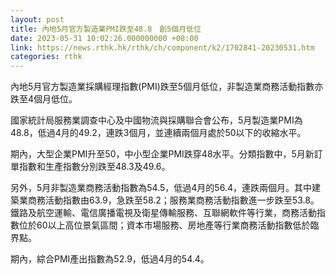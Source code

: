 ```yaml
---
layout: post
title: 內地5月官方製造業PMI跌至48.8　創5個月低位
date: 2023-05-31 10:02:26.000000000 +08:00
link: https://news.rthk.hk/rthk/ch/component/k2/1702841-20230531.htm
categories: rthk
---
```


內地5月官方製造業採購經理指數(PMI)跌至5個月低位，非製造業商務活動指數亦跌至4個月低位。

國家統計局服務業調查中心及中國物流與採購聯合會公布，5月製造業PMI為48.8，低過4月的49.2，連跌3個月，並連續兩個月處於50以下的收縮水平。

期內，大型企業PMI升至50，中小型企業PMI跌穿48水平。分類指數中，5月新訂單指數和生產指數分別跌至48.3及49.6。

另外，5月非製造業商務活動指數為54.5，低過4月的56.4，連跌兩個月。其中建築業商務活動指數由63.9，急跌至58.2；服務業商務活動指數進一步跌至53.8。鐵路及航空運輸、電信廣播電視及衛星傳輸服務、互聯網軟件等行業，商務活動指數位於60以上高位景氣區間；資本市場服務、房地產等行業商務活動指數低於臨界點。

期內，綜合PMI產出指數為52.9，低過4月的54.4。
